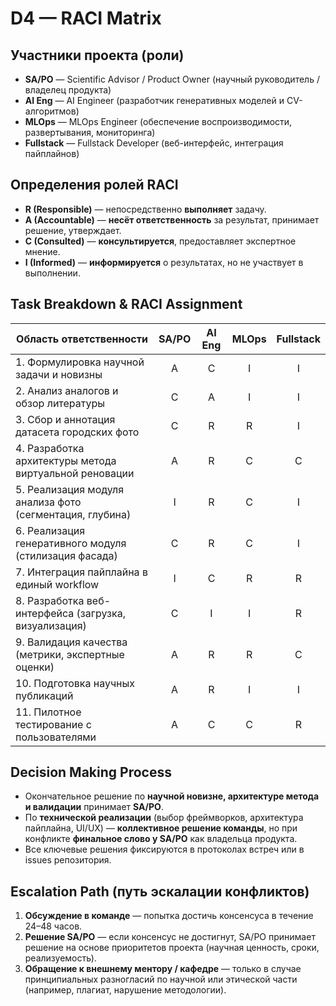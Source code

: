 # D4 — RACI Matrix  
## Участники проекта (роли)

- **SA/PO** — Scientific Advisor / Product Owner (научный руководитель / владелец продукта)  
- **AI Eng** — AI Engineer (разработчик генеративных моделей и CV-алгоритмов)  
- **MLOps** — MLOps Engineer (обеспечение воспроизводимости, развертывания, мониторинга)  
- **Fullstack** — Fullstack Developer (веб-интерфейс, интеграция пайплайнов)


## Определения ролей RACI

- **R (Responsible)** — непосредственно **выполняет** задачу.  
- **A (Accountable)** — **несёт ответственность** за результат, принимает решение, утверждает.  
- **C (Consulted)** — **консультируется**, предоставляет экспертное мнение.  
- **I (Informed)** — **информируется** о результатах, но не участвует в выполнении.


## Task Breakdown & RACI Assignment

| Область ответственности                              | SA/PO | AI Eng | MLOps | Fullstack |
|------------------------------------------------------|:-----:|:------:|:-----:|:---------:|
| 1. Формулировка научной задачи и новизны             |   A   |   C    |   I   |     I     |
| 2. Анализ аналогов и обзор литературы                |   C   |   A    |   I   |     I     |
| 3. Сбор и аннотация датасета городских фото          |   C   |   R    |   R   |     I     |
| 4. Разработка архитектуры метода виртуальной реновации |   A   |   R    |   C   |     C     |
| 5. Реализация модуля анализа фото (сегментация, глубина) |   I   |   R    |   C   |     I     |
| 6. Реализация генеративного модуля (стилизация фасада) |   C   |   R    |   C   |     I     |
| 7. Интеграция пайплайна в единый workflow            |   I   |   C    |   R   |     R     |
| 8. Разработка веб-интерфейса (загрузка, визуализация) |   C   |   I    |   I   |     R     |
| 9. Валидация качества (метрики, экспертные оценки)  |   A   |   R    |   R   |     C     |
| 10. Подготовка научных публикаций                    |   A   |   R    |   I   |     I     |
| 11. Пилотное тестирование с пользователями           |   A   |   C    |   C   |     R     |


## Decision Making Process

- Окончательное решение по **научной новизне, архитектуре метода и валидации** принимает **SA/PO**.  
- По **технической реализации** (выбор фреймворков, архитектура пайплайна, UI/UX) — **коллективное решение команды**, но при конфликте **финальное слово у SA/PO** как владельца продукта.  
- Все ключевые решения фиксируются в протоколах встреч или в issues репозитория.


## Escalation Path (путь эскалации конфликтов)

1. **Обсуждение в команде** — попытка достичь консенсуса в течение 24–48 часов.  
2. **Решение SA/PO** — если консенсус не достигнут, SA/PO принимает решение на основе приоритетов проекта (научная ценность, сроки, реализуемость).  
3. **Обращение к внешнему ментору / кафедре** — только в случае принципиальных разногласий по научной или этической части (например, плагиат, нарушение методологии).

